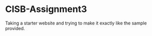 # CISB-Assignment3
Taking a starter website and trying to make it exactly like the sample provided.
